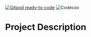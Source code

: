[![Gitpod ready-to-code](https://img.shields.io/badge/Gitpod-ready--to--code-blue?logo=gitpod)](https://gitpod.io/#https://github.com/sharsulkar/H1B_LCA_outcome_prediction)
![Codecov](https://img.shields.io/codecov/c/github/sharsulkar/H1B_LCA_outcome_prediction?color=green)

# Project Description
